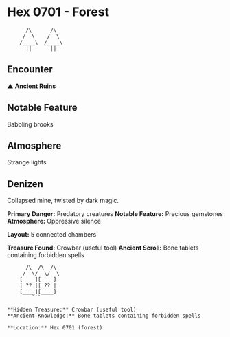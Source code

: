 # Hex 0701 - Forest
```
      /\      /\
     /  \    /  \
    /____\  /____\
      ||      ||
```

## Encounter

▲ **Ancient Ruins**

## Notable Feature

Babbling brooks

## Atmosphere

Strange lights

## Denizen

Collapsed mine, twisted by dark magic.

**Primary Danger:** Predatory creatures
**Notable Feature:** Precious gemstones
**Atmosphere:** Oppressive silence

**Layout:** 5 connected chambers

**Treasure Found:** Crowbar (useful tool)
**Ancient Scroll:** Bone tablets containing forbidden spells


```
      /\  /\  /\
     /  \/  \/  \
    [    ][    ]
    | ?? || ?? |
    [____][____]
        ```

**Hidden Treasure:** Crowbar (useful tool)
**Ancient Knowledge:** Bone tablets containing forbidden spells

**Location:** Hex 0701 (forest)
